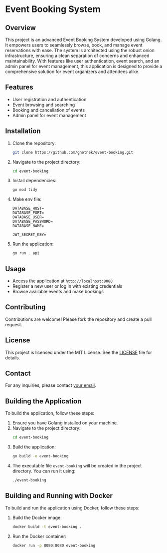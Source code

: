 # Event Booking System

## Overview
This project is an advanced Event Booking System developed using Golang. It empowers users to seamlessly browse, book, and manage event reservations with ease. The system is architected using the robust onion infrastructure, ensuring a clean separation of concerns and enhanced maintainability. With features like user authentication, event search, and an admin panel for event management, this application is designed to provide a comprehensive solution for event organizers and attendees alike.

## Features
- User registration and authentication
- Event browsing and searching
- Booking and cancellation of events
- Admin panel for event management

## Installation
1. Clone the repository:
    ```sh
    git clone https://github.com/gnotnek/event-booking.git
    ```
2. Navigate to the project directory:
    ```sh
    cd event-booking
    ```
3. Install dependencies:
    ```sh
    go mod tidy
    ```
3. Make env file:
    ```
    DATABASE_HOST=
    DATABASE_PORT=
    DATABASE_USER=
    DATABASE_PASSWORD=
    DATABASE_NAME=

    JWT_SECRET_KEY=
    ```
4. Run the application:
    ```sh
    go run . api
    ```

## Usage
- Access the application at `http://localhost:8080`
- Register a new user or log in with existing credentials
- Browse available events and make bookings

## Contributing
Contributions are welcome! Please fork the repository and create a pull request.

## License
This project is licensed under the MIT License. See the [LICENSE](LICENSE) file for details.

## Contact
For any inquiries, please contact [your email](mailto:youremail@example.com).

## Building the Application
To build the application, follow these steps:

1. Ensure you have Golang installed on your machine.
2. Navigate to the project directory:
    ```sh
    cd event-booking
    ```
3. Build the application:
    ```sh
    go build -o event-booking
    ```
4. The executable file `event-booking` will be created in the project directory. You can run it using:
    ```sh
    ./event-booking
    ```

## Building and Running with Docker
To build and run the application using Docker, follow these steps:

1. Build the Docker image:
    ```sh
    docker build -t event-booking .
    ```
2. Run the Docker container:
    ```sh
    docker run -p 8080:8080 event-booking
    ```